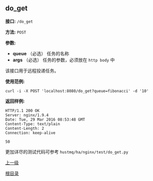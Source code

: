 ## do_get ##

**接口:** `/do_get`

**方法:** `POST`

**参数:** 

*  **queue** （必选）  任务的名称
*  **args** （必选） 任务的参数，必须放在 `http body` 中
  
该接口用于远程投递任务。

**使用范例:**

    curl -i -X POST 'localhost:8080/do_get?queue=fibonacci' -d '10'

**返回样例:**

    HTTP/1.1 200 OK
    Server: nginx/1.9.4
    Date: Tue, 29 Mar 2016 08:53:48 GMT
    Content-Type: text/plain
    Content-Length: 2
    Connection: keep-alive
    
    50

更加详尽的测试代码可参考 `hustmq/ha/nginx/test/do_get.py`

[上一级](../ha.md)

[根目录](../../index.md)